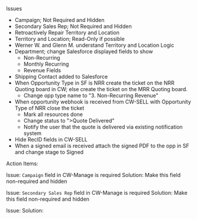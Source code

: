 Issues

- Campaign; Not Required and Hidden
- Secondary Sales Rep; Not Required and Hidden
- Retroactively Repair Territory and Location
- Territory and Location; Read-Only if possible
- Werner W. and Glenn M. understand Territory and Location Logic
- Department; change Salesforce displayed fields to show
	- Non-Recurring
	- Monthly Recurring
	- Revenue Fields
- Shipping Contact added to Salesforce
- When Opportunity Type in SF is NRR create the ticket on the NRR Quoting board in CW; else create the ticket on the MRR Quoting board.
	- Change opp type name to "3. Non-Recurring Revenue"
- When opportunity webhook is received from CW-SELL with Opportunity Type of NRR close the ticket
	- Mark all resources done 
	- Change status to ">Quote Delivered"
	- Notify the user that the quote is delivered via existing notification system
- Hide RecID fields in CW-SELL
- When a signed email is received attach the signed PDF to the opp in SF and change stage to Signed

Action Items:

Issue: `Campaign` field in CW-Manage is required
Solution: Make this field non-required and hidden

Issue: `Secondary Sales Rep` field in CW-Manage is required
Solution: Make this field non-required and hidden

Issue: 
Solution: 